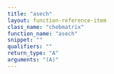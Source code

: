 ```yaml
---
title: "asech"
layout: function-reference-item
class_name: "chebmatrix"
function_name: "asech"
snippet: ""
qualifiers: ""
return_type: "A"
arguments: "(A)"
---
```


<pre class="help-text"></pre>